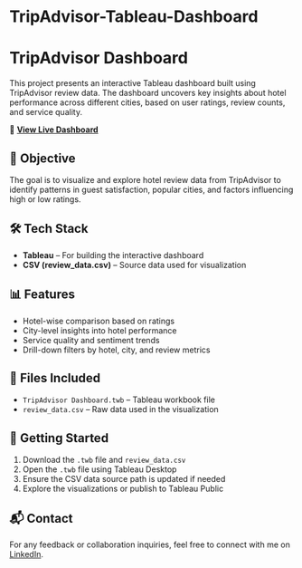 # TripAdvisor-Tableau-Dashboard

# TripAdvisor Dashboard

This project presents an interactive Tableau dashboard built using TripAdvisor review data. The dashboard uncovers key insights about hotel performance across different cities, based on user ratings, review counts, and service quality.

🔗 **[View Live Dashboard](https://public.tableau.com/app/profile/rushali.sreedhar/viz/TripAdvisorDashboard_17524613807880/TripAdvisor)**

## 📌 Objective

The goal is to visualize and explore hotel review data from TripAdvisor to identify patterns in guest satisfaction, popular cities, and factors influencing high or low ratings.

## 🛠️ Tech Stack

- **Tableau** – For building the interactive dashboard
- **CSV (review_data.csv)** – Source data used for visualization

## 📊 Features

- Hotel-wise comparison based on ratings
- City-level insights into hotel performance
- Service quality and sentiment trends
- Drill-down filters by hotel, city, and review metrics

## 📁 Files Included

- `TripAdvisor Dashboard.twb` – Tableau workbook file
- `review_data.csv` – Raw data used in the visualization

## 🚀 Getting Started

1. Download the `.twb` file and `review_data.csv`
2. Open the `.twb` file using Tableau Desktop
3. Ensure the CSV data source path is updated if needed
4. Explore the visualizations or publish to Tableau Public

## 📬 Contact

For any feedback or collaboration inquiries, feel free to connect with me on [LinkedIn](https://www.linkedin.com/in/rushalisreedhar/).
